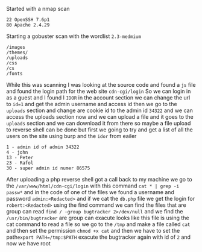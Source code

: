 Started with a nmap scan
```
22 OpenSSH 7.6p1
80 Apache 2.4.29 
```
Starting a gobuster scan with the wordlist `2.3-medmium` 
```
/images
/themes/
/uploads
/css
/cs
/fonts
```
While this was scanning I was looking at the source code and found a `js` file and found the login path for the web site
	`cdn-cgi/login`
So we can login in as a guest and I found I `IDOR` in the account section we can change the url to `id=1` and get the admin username and access id then we go to the `uploads` section and change are cookie id to the admin id `34322` and we can access the uploads section now and we can upload a file and it goes to the `uploads` section and we can download it from there so maybe a file upload to reverse shell can be done but first we going to try and get a list of all the users on the site using burp and the `idor` from eailer 
```
1 - admin id of admin 34322
4 - john
13 - Peter
23 - Rafol
30 - super admin id numer 86575
```
After uploading a php reverse shell got a call back to my machine we go to the `/var/www/html/cdn-cgi/login` with this command `cat * | grep -i passw*` and in the code of one of the files we found a username and password `admin:<Redacted>` and if we cat the `db.php` file we get the login for `robert:<Redacted>` using the find command we can find the files that are group can read 
	`find / -group bugtracker 2>/dev/null`
and we find the `/usr/bin/bugtracker` are group can exacute looks like this file is using the cat command to read a file so we go to the `/tmp` and make a file called `cat` and then set the permission `chmod +x cat` and then we have to set the path`export PATH=/tmp:$PATH` exacute the bugtracker again with id of `2` and now we have root